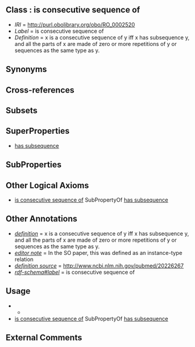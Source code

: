 
## Class : is consecutive sequence of

 * *IRI* = http://purl.obolibrary.org/obo/RO_0002520
 * *Label* = is consecutive sequence of
 * *Definition* = x is a consecutive sequence of y iff x has subsequence y, and all the parts of x are made of zero or more repetitions of y or sequences as the same type as y.

## Synonyms


## Cross-references


## Subsets


## SuperProperties

 * [has subsequence](../../RO/24/RO_0002524.md)

## SubProperties


## Other Logical Axioms

 * [is consecutive sequence of](../../RO/20/RO_0002520.md) SubPropertyOf [has subsequence](../../RO/24/RO_0002524.md)

## Other Annotations

 * *[definition](../../IAO/15/IAO_0000115.md)* = x is a consecutive sequence of y iff x has subsequence y, and all the parts of x are made of zero or more repetitions of y or sequences as the same type as y.
 * *[editor note](../../IAO/16/IAO_0000116.md)* = In the SO paper, this was defined as an instance-type relation
 * *[definition source](../../IAO/19/IAO_0000119.md)* = http://www.ncbi.nlm.nih.gov/pubmed/20226267
 * *[rdf-schema#label](../../el/rdf-schema#label.md)* = is consecutive sequence of

## Usage

 * -
 * [is consecutive sequence of](../../RO/20/RO_0002520.md) SubPropertyOf [has subsequence](../../RO/24/RO_0002524.md)

## External Comments

